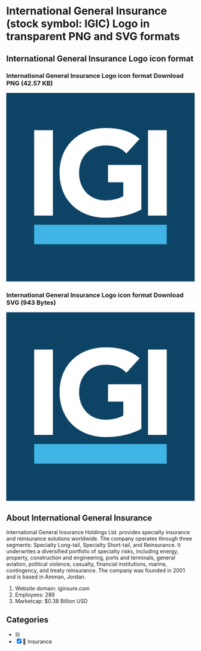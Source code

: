 # International General Insurance (stock symbol: IGIC) Logo in transparent PNG and SVG formats

## International General Insurance Logo icon format

### International General Insurance Logo icon format Download PNG (42.57 KB)

![International General Insurance Logo icon format Download PNG (42.57 KB)](/img/orig/IGIC-d935113a.png)

### International General Insurance Logo icon format Download SVG (943 Bytes)

![International General Insurance Logo icon format Download SVG (943 Bytes)](/img/orig/IGIC-8603b9db.svg)

## About International General Insurance

International General Insurance Holdings Ltd. provides specialty insurance and reinsurance solutions worldwide. The company operates through three segments: Specialty Long-tail, Specialty Short-tail, and Reinsurance. It underwrites a diversified portfolio of specialty risks, including energy, property, construction and engineering, ports and terminals, general aviation, political violence, casualty, financial institutions, marine, contingency, and treaty reinsurance. The company was founded in 2001 and is based in Amman, Jordan.

1. Website domain: iginsure.com
2. Employees: 289
3. Marketcap: $0.38 Billion USD


## Categories
- [x] 
- [x] 🏦 Insurance
